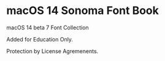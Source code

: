 # macOS 14 Sonoma Font Book

macOS 14 beta 7 Font Collection

Added for Education Only.

Protection by License Agremenents.
